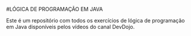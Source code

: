 #LÓGICA DE PROGRAMAÇÃO EM JAVA

Este é um repositório com todos os exercícios de lógica de programação em Java disponíveis pelos vídeos do canal DevDojo.


